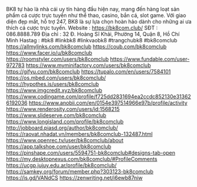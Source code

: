 BK8 tự hào là nhà cái uy tín hàng đầu hiện nay, mang đến hàng loạt sản phẩm cá cược trực tuyến như thể thao, casino, bắn cá, slot game. Với giao diện đẹp mắt, hỗ trợ 247, BK8 là sự lựa chọn hoàn hảo dành cho những ai ưa thích  cá cược trực tuyến.
Website : https://bk8com.club/
SĐT  :  086.8888.789
Địa chỉ   :   32 Đ. Hoàng Sĩ Khải, Phường 14, Quận 8, Hồ Chí Minh
Hastag   :    #bk8 #linkbk8 #linkvaobk8 #trangchubk8 #bk8comclub
https://allmylinks.com/bk8comclub
https://coub.com/bk8comclub
https://www.facer.io/u/bk8comclub
https://roomstyler.com/users/bk8comclub
https://www.fundable.com/user-972783
https://www.myminifactory.com/users/bk8comclub
https://gifyu.com/bk8comclub
https://tupalo.com/en/users/7584101
https://os.mbed.com/users/bk8comclub/
https://hypothes.is/users/bk8comclub
https://www.imgcredit.xyz/bk8comclub
https://www.codingame.com/profile/f725dd2831694ea2ccdc852130e313626192036
https://www.anobii.com/en/0154e397514966e97b/profile/activity
https://www.renderosity.com/users/id:1568215
https://www.slideserve.com/bk8comclub
https://www.longisland.com/profile/bk8comclub
http://jobboard.piasd.org/author/bk8comclub/
https://raovat.nhadat.vn/members/bk8comclub-132487.html
https://www.openrec.tv/user/bk8comclub/about
https://app.talkshoe.com/user/bk8comclub
https://pinshape.com/users/5594751-bk8comclub#designs-tab-open
https://my.desktopnexus.com/bk8comclub/#ProfileComments
https://ucgp.jujuy.edu.ar/profile/bk8comclub/
https://samkey.org/forum/member.php?303123-bk8comclub
https://is.gd/VANdCS
https://zenwriting.net/i6ewb87niw